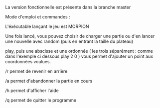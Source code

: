 La version fonctionnelle est présente dans la branche master



Mode d'emploi et commandes :

L'éxécutable lançant le jeu est MORPION

Une fois lancé, vous pouvez choisir de charger une partie ou d'en lancer une nouvelle avec random (puis en entrant la taille du plateau)

play, puis une abscisse et une ordonnée (    les trois séparément : comme dans l'exemple ci dessous
                                                        play
                                                        2
                                                        0
                                                    ) vous permet d'ajouter un point aux coordonnées voulues. 
                                                    
/r permet de revenir en arrière

/a permet d'abandonner la partie en cours

/h permet d'afficher l'aide

/q permet de quitter le programme
